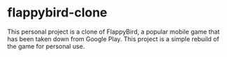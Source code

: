 # flappybird-clone
This personal project is a clone of FlappyBird, a popular mobile game that has been taken down from Google Play.
This project is a simple rebuild of the game for personal use.
